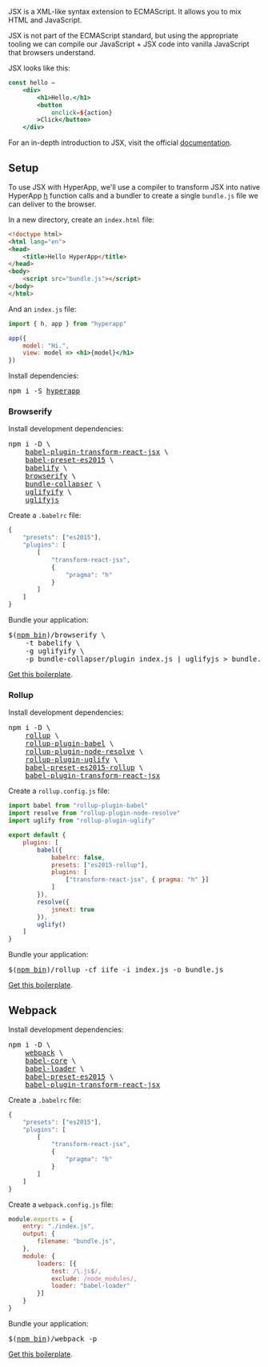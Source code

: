 JSX is a XML-like syntax extension to ECMAScript. It allows you to mix HTML and JavaScript.

JSX is not part of the ECMAScript standard, but using the appropriate tooling we can compile our JavaScript + JSX code into vanilla JavaScript that browsers understand.

JSX looks like this:

```jsx
const hello =
    <div>
        <h1>Hello.</h1>
        <button
            onclick=${action}
        >Click</button>
    </div>
```

For an in-depth introduction to JSX, visit the official [documentation](https://facebook.github.io/react/docs/introducing-jsx.html).


## Setup

To use JSX with HyperApp, we'll use a compiler to transform JSX into native HyperApp [h](/hyperapp/hyperapp/wiki/api#h) function calls and a bundler to create a single `bundle.js` file we can deliver to the browser.


In a new directory, create an `index.html` file:

```html
<!doctype html>
<html lang="en">
<head>
    <title>Hello HyperApp</title>
</head>
<body>
    <script src="bundle.js"></script>
</body>
</html>
```

And an `index.js` file:

```jsx
import { h, app } from "hyperapp"

app({
    model: "Hi.",
    view: model => <h1>{model}</h1>
})
```

Install dependencies:
<pre>
npm i -S <a href="https://www.npmjs.com/package/hyperapp">hyperapp</a>
</pre>






### Browserify

Install development dependencies:
<pre>
npm i -D \
    <a href="https://www.npmjs.com/package/babel-plugin-transform-react-jsx">babel-plugin-transform-react-jsx</a> \
    <a href="https://www.npmjs.com/package/babel-preset-es2015">babel-preset-es2015</a> \
    <a href="https://www.npmjs.com/package/babelify">babelify</a> \
    <a href="https://www.npmjs.com/package/browserify">browserify</a> \
    <a href="https://www.npmjs.com/package/bundle-collapser">bundle-collapser</a> \
    <a href="https://www.npmjs.com/package/uglifyify">uglifyify</a> \
    <a href="https://www.npmjs.com/package/uglifyjs">uglifyjs</a>
</pre>

Create a `.babelrc` file:

```js
{
    "presets": ["es2015"],
    "plugins": [
        [
            "transform-react-jsx",
            {
                "pragma": "h"
            }
        ]
    ]
}
```

Bundle your application:
<pre>
$(<a href="https://docs.npmjs.com/cli/bin">npm bin</a>)/browserify \
    -t babelify \
    -g uglifyify \
    -p bundle-collapser/plugin index.js | uglifyjs > bundle.js
</pre>

[Get this boilerplate](https://gist.github.com/jbucaran/21bbf0bbb0fe97345505664883100706).





### Rollup

Install development dependencies:
<pre>
npm i -D \
    <a href="https://www.npmjs.com/package/rollup">rollup</a> \
    <a href="https://www.npmjs.com/package/rollup-plugin-babel">rollup-plugin-babel</a> \
    <a href="https://www.npmjs.com/package/rollup-plugin-node-resolve">rollup-plugin-node-resolve</a> \
    <a href="https://www.npmjs.com/package/rollup-plugin-uglify">rollup-plugin-uglify</a> \
    <a href="https://www.npmjs.com/package/babel-preset-es2015-rollup">babel-preset-es2015-rollup</a> \
    <a href="https://www.npmjs.com/package/babel-plugin-transform-react-jsx">babel-plugin-transform-react-jsx</a>
</pre>


Create a `rollup.config.js` file:

```jsx
import babel from "rollup-plugin-babel"
import resolve from "rollup-plugin-node-resolve"
import uglify from "rollup-plugin-uglify"

export default {
    plugins: [
        babel({
            babelrc: false,
            presets: ["es2015-rollup"],
            plugins: [
                ["transform-react-jsx", { pragma: "h" }]
            ]
        }),
        resolve({
            jsnext: true
        }),
        uglify()
    ]
}
```

Bundle your application:
<pre>
$(<a href="https://docs.npmjs.com/cli/bin">npm bin</a>)/rollup -cf iife -i index.js -o bundle.js
</pre>

[Get this boilerplate](https://gist.github.com/jbucaran/0c0da8f1256a0a66090151cfda777c2c).






## Webpack

Install development dependencies:
<pre>
npm i -D \
    <a href="https://www.npmjs.com/package/webpack">webpack</a> \
    <a href="https://www.npmjs.com/package/babel-core">babel-core</a> \
    <a href="https://www.npmjs.com/package/babel-loader">babel-loader</a> \
    <a href="https://www.npmjs.com/package/babel-preset-es2015">babel-preset-es2015</a> \
    <a href="https://www.npmjs.com/package/babel-plugin-transform-react-jsx">babel-plugin-transform-react-jsx</a>
</pre>

Create a `.babelrc` file:
```js
{
    "presets": ["es2015"],
    "plugins": [
        [
            "transform-react-jsx",
            {
                "pragma": "h"
            }
        ]
    ]
}
```

Create a `webpack.config.js` file:

```js
module.exports = {
    entry: "./index.js",
    output: {
        filename: "bundle.js",
    },
    module: {
        loaders: [{
            test: /\.js$/,
            exclude: /node_modules/,
            loader: "babel-loader"
        }]
    }
}
```

Bundle your application:
<pre>
$(<a href="https://docs.npmjs.com/cli/bin">npm bin</a>)/webpack -p
</pre>

[Get this boilerplate](https://gist.github.com/jbucaran/6010a83891043a6e0c37a3cec684c08e).

